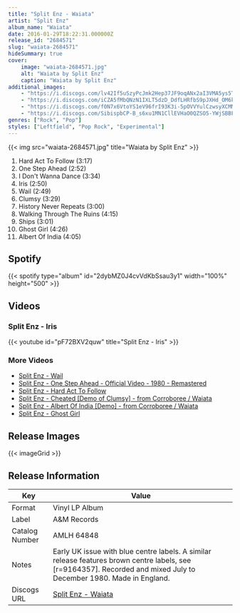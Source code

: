 ```yaml
---
title: "Split Enz - Waiata"
artist: "Split Enz"
album_name: "Waiata"
date: 2016-01-29T18:22:31.000000Z
release_id: "2684571"
slug: "waiata-2684571"
hideSummary: true
cover:
    image: "waiata-2684571.jpg"
    alt: "Waiata by Split Enz"
    caption: "Waiata by Split Enz"
additional_images:
    - "https://i.discogs.com/lv42If5uSzyPcJmk2Hep37JF9oqANx2aI3VMA5ys5T4/rs:fit/g:sm/q:90/h:542/w:550/czM6Ly9kaXNjb2dz/LWRhdGFiYXNlLWlt/YWdlcy9SLTI2ODQ1/NzEtMTI5NjUzMjEw/MC5qcGVn.jpeg"
    - "https://i.discogs.com/iCZA5fMbQNzN1IXLT5dzD_DdfLHRfbS9pJXHd_OM6k0/rs:fit/g:sm/q:90/h:547/w:550/czM6Ly9kaXNjb2dz/LWRhdGFiYXNlLWlt/YWdlcy9SLTI2ODQ1/NzEtMTI5NjUzMjEw/Ny5qcGVn.jpeg"
    - "https://i.discogs.com/f0N7x6VtoYS1eV96frI93K3i-5pOVVYulCzwsyXCMMg/rs:fit/g:sm/q:90/h:515/w:550/czM6Ly9kaXNjb2dz/LWRhdGFiYXNlLWlt/YWdlcy9SLTI2ODQ1/NzEtMTI5NjUzMjEx/Ny5qcGVn.jpeg"
    - "https://i.discogs.com/SibispbCP-B_s6xu1MN1CllEVHaO0QZSO5-YWjSBBFQ/rs:fit/g:sm/q:90/h:541/w:550/czM6Ly9kaXNjb2dz/LWRhdGFiYXNlLWlt/YWdlcy9SLTI2ODQ1/NzEtMTI5NjUzMjEy/Ny5qcGVn.jpeg"
genres: ["Rock", "Pop"]
styles: ["Leftfield", "Pop Rock", "Experimental"]
---
```


{{< img src="waiata-2684571.jpg" title="Waiata by Split Enz" >}}

<!-- section break -->

1. Hard Act To Follow (3:17)
2. One Step Ahead (2:52)
3. I Don't Wanna Dance (3:34)
4. Iris (2:50)
5. Wail (2:49)
6. Clumsy (3:29)
7. History Never Repeats (3:00)
8. Walking Through The Ruins (4:15)
9. Ships (3:01)
10. Ghost Girl (4:26)
11. Albert Of India (4:05)

<!-- section break -->




## Spotify
{{< spotify type="album" id="2dybMZ0J4cvVdKbSsau3y1" width="100%" height="500" >}}<br>


## Videos
### Split Enz - Iris
{{< youtube id="pF72BXV2quw" title="Split Enz - Iris" >}}<br>
### More Videos

- [Split Enz - Wail](https://www.youtube.com/watch?v=H_3PWbZsRGI)
- [Split Enz - One Step Ahead - Official Video - 1980 - Remastered](https://www.youtube.com/watch?v=2K-4CCvhYco)
- [Split Enz - Hard Act To Follow](https://www.youtube.com/watch?v=AGTSUeyt-nY)
- [Split Enz - Cheated [Demo of Clumsy] - from Corroboree / Waiata](https://www.youtube.com/watch?v=RD2xZtN-RD8)
- [Split Enz - Albert Of India [Demo] - from Corroboree / Waiata](https://www.youtube.com/watch?v=ckT36u5xEZY)
- [Split Enz - Ghost Girl](https://www.youtube.com/watch?v=8EJKYfnxlbs)

## Release Images
{{< imageGrid >}}

## Release Information
|  Key           | Value                                                |
| ---------------| ---------------------------------------------------- |
| Format         | Vinyl LP Album |
| Label          | A&M Records |
| Catalog Number | AMLH 64848 |
| Notes | Early UK issue with blue centre labels. A similar release features brown centre labels, see [r=9164357].  Recorded and mixed July to December 1980. Made in England. |
| Discogs URL    | [Split Enz - Waiata](https://www.discogs.com/release/2684571-Split-Enz-Waiata) |